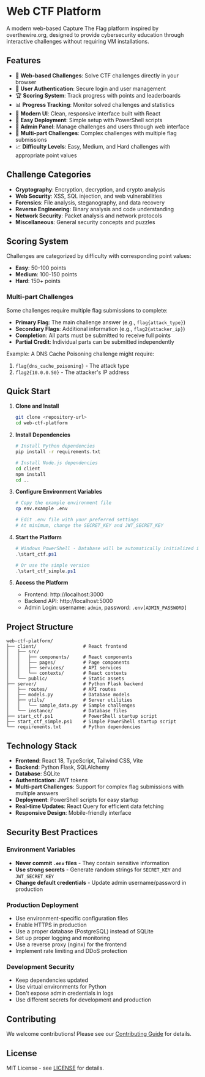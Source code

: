 # Web CTF Platform

A modern web-based Capture The Flag platform inspired by overthewire.org, designed to provide cybersecurity education through interactive challenges without requiring VM installations.

## Features

- 🎯 **Web-based Challenges**: Solve CTF challenges directly in your browser
- 🔐 **User Authentication**: Secure login and user management
- 🏆 **Scoring System**: Track progress with points and leaderboards
- 📊 **Progress Tracking**: Monitor solved challenges and statistics
- 🎨 **Modern UI**: Clean, responsive interface built with React
- 🚀 **Easy Deployment**: Simple setup with PowerShell scripts
- 🔧 **Admin Panel**: Manage challenges and users through web interface
- 🎲 **Multi-part Challenges**: Complex challenges with multiple flag submissions
- 📈 **Difficulty Levels**: Easy, Medium, and Hard challenges with appropriate point values

## Challenge Categories

- **Cryptography**: Encryption, decryption, and crypto analysis
- **Web Security**: XSS, SQL injection, and web vulnerabilities
- **Forensics**: File analysis, steganography, and data recovery
- **Reverse Engineering**: Binary analysis and code understanding
- **Network Security**: Packet analysis and network protocols
- **Miscellaneous**: General security concepts and puzzles

## Scoring System

Challenges are categorized by difficulty with corresponding point values:

- **Easy**: 50-100 points
- **Medium**: 100-150 points  
- **Hard**: 150+ points

### Multi-part Challenges

Some challenges require multiple flag submissions to complete:

- **Primary Flag**: The main challenge answer (e.g., `flag{attack_type}`)
- **Secondary Flags**: Additional information (e.g., `flag2{attacker_ip}`)
- **Completion**: All parts must be submitted to receive full points
- **Partial Credit**: Individual parts can be submitted independently

Example: A DNS Cache Poisoning challenge might require:
1. `flag{dns_cache_poisoning}` - The attack type
2. `flag2{10.0.0.50}` - The attacker's IP address

## Quick Start

1. **Clone and Install**
   ```bash
   git clone <repository-url>
   cd web-ctf-platform
   ```

2. **Install Dependencies**
   ```bash
   # Install Python dependencies
   pip install -r requirements.txt
   
   # Install Node.js dependencies
   cd client
   npm install
   cd ..
   ```

3. **Configure Environment Variables**
   ```bash
   # Copy the example environment file
   cp env.example .env
   
   # Edit .env file with your preferred settings
   # At minimum, change the SECRET_KEY and JWT_SECRET_KEY
   ```

4. **Start the Platform**
   ```powershell
   # Windows PowerShell - Database will be automatically initialized if needed
   .\start_ctf.ps1
   
   # Or use the simple version
   .\start_ctf_simple.ps1
   ```

5. **Access the Platform**
   - Frontend: http://localhost:3000
   - Backend API: http://localhost:5000
   - Admin Login: username: `admin`, password: `.env[ADMIN_PASSWORD]`

## Project Structure

```
web-ctf-platform/
├── client/                 # React frontend
│   ├── src/
│   │   ├── components/     # React components
│   │   ├── pages/          # Page components
│   │   ├── services/       # API services
│   │   └── contexts/       # React contexts
│   └── public/             # Static assets
├── server/                 # Python Flask backend
│   ├── routes/             # API routes
│   ├── models.py           # Database models
│   ├── utils/              # Server utilities
│   │   └── sample_data.py  # Sample challenges
│   └── instance/           # Database files
├── start_ctf.ps1           # PowerShell startup script
├── start_ctf_simple.ps1    # Simple PowerShell startup script
└── requirements.txt        # Python dependencies
```

## Technology Stack

- **Frontend**: React 18, TypeScript, Tailwind CSS, Vite
- **Backend**: Python Flask, SQLAlchemy
- **Database**: SQLite
- **Authentication**: JWT tokens
- **Multi-part Challenges**: Support for complex flag submissions with multiple answers
- **Deployment**: PowerShell scripts for easy startup
- **Real-time Updates**: React Query for efficient data fetching
- **Responsive Design**: Mobile-friendly interface

## Security Best Practices

### Environment Variables
- **Never commit `.env` files** - They contain sensitive information
- **Use strong secrets** - Generate random strings for `SECRET_KEY` and `JWT_SECRET_KEY`
- **Change default credentials** - Update admin username/password in production

### Production Deployment
- Use environment-specific configuration files
- Enable HTTPS in production
- Use a proper database (PostgreSQL) instead of SQLite
- Set up proper logging and monitoring
- Use a reverse proxy (nginx) for the frontend
- Implement rate limiting and DDoS protection

### Development Security
- Keep dependencies updated
- Use virtual environments for Python
- Don't expose admin credentials in logs
- Use different secrets for development and production

## Contributing

We welcome contributions! Please see our [Contributing Guide](docs/CONTRIBUTING.md) for details.

## License

MIT License - see [LICENSE](LICENSE) for details.
